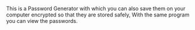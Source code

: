 This is a Password Generator with which you can also save them on your computer encrypted so that they are stored safely,
With the same program you can view the passwords.
